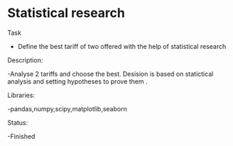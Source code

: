 # Statistical research
Task
- Define the best  tariff of two offered with the help of statistical research

Description:

-Analyse 2 tariffs and choose the best. Desision is based on statictical analysis and setting hypotheses to prove them .

Libraries:

-pandas,numpy,scipy,matplotlib,seaborn

Status:

-Finished
